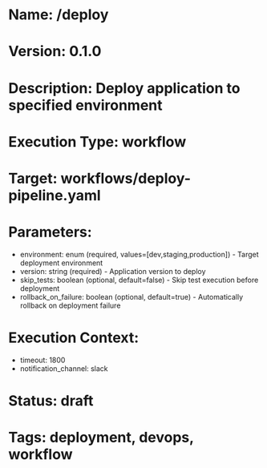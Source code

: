 # Name: /deploy
# Version: 0.1.0
# Description: Deploy application to specified environment

# Execution Type: workflow
# Target: workflows/deploy-pipeline.yaml

# Parameters:
- environment: enum (required, values=[dev,staging,production]) - Target deployment environment
- version: string (required) - Application version to deploy
- skip_tests: boolean (optional, default=false) - Skip test execution before deployment
- rollback_on_failure: boolean (optional, default=true) - Automatically rollback on deployment failure

# Execution Context:
- timeout: 1800
- notification_channel: slack

# Status: draft

# Tags: deployment, devops, workflow
